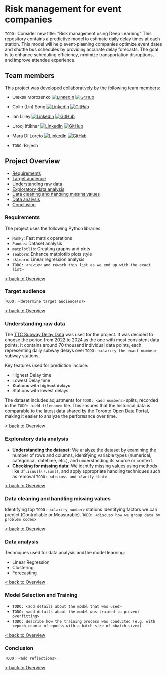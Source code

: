 # Risk management for event companies
`TODO:` Consider new title: "Risk management using Deep Learning"
This repository contains a predictive model to estimate daily delay times at each station.
This model will help event-planning companies optimize event dates and shuttle bus schedules by providing accurate delay forecasts.
The goal is to enhance scheduling efficiency, minimize transportation disruptions, and improve attendee experience.

## Team members

This project was developed collaboratively by the following team members:  
-   Oleksii Morozenko [![LinkedIn](https://icons.iconarchive.com/icons/limav/flat-gradient-social/32/Linkedin-icon.png)](https://www.linkedin.com/in/oleksii-morozenko) [![GitHub](https://icons.iconarchive.com/icons/pictogrammers/material/32/github-icon.png)](https://github.com/oleksiimorozenko)
    
-   Colin (Lin) Song [![LinkedIn](https://icons.iconarchive.com/icons/limav/flat-gradient-social/32/Linkedin-icon.png)](https://www.linkedin.com/in/colin（lin）-song-msc-8a5b8611b) [![GitHub](https://icons.iconarchive.com/icons/pictogrammers/material/32/github-icon.png)](https://github.com/colsong)

    
-   Ian Lilley [![LinkedIn](https://icons.iconarchive.com/icons/limav/flat-gradient-social/32/Linkedin-icon.png)](https://www.linkedin.com/in/ian-lilley) [![GitHub](https://icons.iconarchive.com/icons/pictogrammers/material/32/github-icon.png)](https://github.com/ian-lilley)

    
-   Urooj Iftikhar [![LinkedIn](https://icons.iconarchive.com/icons/limav/flat-gradient-social/32/Linkedin-icon.png)](https://www.linkedin.com/in/urooj-fatima-iftikhar) [![GitHub](https://icons.iconarchive.com/icons/pictogrammers/material/32/github-icon.png)](https://github.com/Urooj1607)
    
-   Mara Di Loreto  [![LinkedIn](https://icons.iconarchive.com/icons/limav/flat-gradient-social/32/Linkedin-icon.png)](https://www.linkedin.com/in/maradiloreto) [![GitHub](https://icons.iconarchive.com/icons/pictogrammers/material/32/github-icon.png)](https://github.com/maradiloreto)
    
-   `TODO`: Brijesh

## <a id="project-overview"></a>Project Overview
- [Requirements](#requirements)
- [Target audience](#target-audience)
- [Understanding raw data](#understanding-raw-data)
- [Exploratory data analysis](#exploratory-data-analysis)
- [Data cleaning and handling missing values](#data-cleaning-and-handling-missing-values)
- [Data analysis](#data-analysis)
- [Conclusion](#conclusion)

### <a id="requirements"></a>Requirements
The project uses the following Python libraries:
- `NumPy`: Fast matrix operations
- `Pandas`: Dataset analysis
- `matplotlib`: Creating graphs and plots
- `seaborn`: Enhance matplotlib plots style
- `sklearn`: Linear regression analysis    
- `TODO: <review and rework this list as we end up with the exact list>` 

[< back to Overview](#project-overview)

### <a id="target-audience"></a>Target audience
`TODO: <determine target audience(s)>`

[< back to Overview](#project-overview)

### <a id="understanding-raw-data"></a>Understanding raw data
The [TTC Subway Delay Data](https://open.toronto.ca/dataset/ttc-subway-delay-data) was used for the project. It was decided to choose the period from 2022 to 2024 as the one with most consistent data points. 
It contains around 70 thousand individual data points, each representing daily subway delays over `TODO: <clarify the exact number>` subway stations.

Key features used for prediction include:
- Highest Delay time
- Lowest Delay time
- Stations with highest delays
- Stations with lowest delays

The dataset includes adjustments for `TODO: <add numbers>` splits, recorded in the `TODO: <add filename>` file. This ensures that the historical data is comparable to the latest data shared by the Toronto Open Data Portal, making it easier to analyze the performance over time.

[< back to Overview](#project-overview)

### <a id="exploratory-data-analysis"></a>Exploratory data analysis
- **Understanding the dataset:** We analyze the dataset by examining the number of rows and columns, identifying variable types (numerical, categorical, datetime, etc.), and understanding its source or context.
- **Checking for missing data:** We identify missing values using methods like `df.isnull().sum()`, and apply appropriate handling techniques such as removal `TODO: <discuss and clarify that>`

[< back to Overview](#project-overview)

### <a id="data-cleaning-and-handling-missing-values"></a>Data cleaning and handling missing values
Identifying top `TODO: <clarify number>` stations
Identifying factors we can predict (Controllable or Measurable). 
`TODO: <discuss how we group data by problem codes>`

[< back to Overview](#project-overview)

### <a id="data-analysis"></a>Data analysis
Techniques used for data analysis and the model learning:
- Linear Regression
- Clustering
- Forecasting

[< back to Overview](#project-overview)

### Model Selection and Training
- `TODO: <add details about the model that was used>`
- `TODO: <add details about the model was trained to prevent overfitting>`
- `TODO: describe how the training process was conducted (e.g. with <epoch_count> of epochs with a batch size of <batch_size>)`

[< back to Overview](#project-overview)

### <a id="conclusion"></a>Conclusion
`TODO: <add reflections>`

[< back to Overview](#project-overview)
